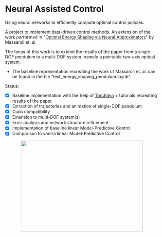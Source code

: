 # Neural Assisted Control
Using neural networks to efficiently compute optimal control policies.

A project to implement data-driven control methods. An extension of the work performed in "[Optimal Energy Shaping via Neural Approximators](https://arxiv.org/abs/2101.05537)" by Massaroli et. al. 

The focus of this work is to extend the results of the paper from a single DOF pendulum to a multi-DOF system, namely a pointable two-axis optical system.

- The baseline representation recreating the work of Massaroli et. al. can be found in the file "test_energy_shaping_pendulum.ipynb".

Status:
- [x] Baseline implementation with the help of [Torchdyn](https://github.com/DiffEqML/torchdyn) + tutorials recreating results of the paper.
- [x] Extraction of trajectories and animation of single-DOF pendulum
- [x] Cuda compatibility
- [X] Extension to multi-DOF system(s)
- [X] Error analysis and network structure refinement
- [X] Implementation of baseline linear Model-Predictive Control
- [X] Comparison to vanilla linear Model-Predictive Control

<p align="center">
  <img src="https://github.com/kevin-troy/neural_optimal_control/blob/main/sandbox/swingup.gif" width="400" height="300" />
</p>
